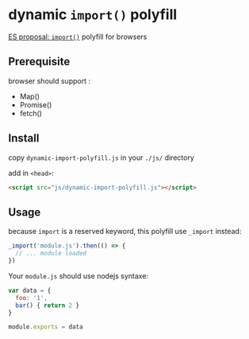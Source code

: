 # dynamic `import()` polyfill

[ES proposal: `import()`](https://github.com/tc39/proposal-dynamic-import) polyfill for browsers

## Prerequisite

browser should support :

* Map()
* Promise()
* fetch()

## Install

copy `dynamic-import-polyfill.js` in your `./js/` directory

add in `<head>`:

```html
<script src="js/dynamic-import-polyfill.js"></script>
```

## Usage

because `import` is a reserved keyword, this polyfill use `_import` instead:

```javascript
_import('module.js').then(() => {
  // ... module loaded
})
```

Your `module.js` should use nodejs syntaxe:

```javascript
var data = {
  foo: '1',
  bar() { return 2 }
}

module.exports = data
```
